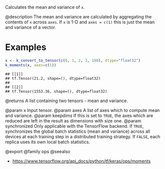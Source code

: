Calculates the mean and variance of `x`.

@description
The mean and variance are calculated by aggregating the contents of `x`
across `axes`. If `x` is 1-D and `axes = c(1)` this is just the mean and
variance of a vector.

# Examples

```r
x <- k_convert_to_tensor(c(0, 1, 2, 3, 100), dtype="float32")
k_moments(x, axes=c(1))
```

```
## [[1]]
## tf.Tensor(21.2, shape=(), dtype=float32)
##
## [[2]]
## tf.Tensor(1553.36, shape=(), dtype=float32)
```

@returns
A list containing two tensors - mean and variance.

@param x Input tensor.
@param axes A list of axes which to compute mean and variance.
@param keepdims If this is set to `TRUE`, the axes which are reduced are left
    in the result as dimensions with size one.
@param synchronized Only applicable with the TensorFlow backend.
    If `TRUE`, synchronizes the global batch statistics (mean and
    variance) across all devices at each training step in a
    distributed training strategy. If `FALSE`, each replica uses its own
    local batch statistics.

@export
@family ops
@seealso
+ <https://www.tensorflow.org/api_docs/python/tf/keras/ops/moments>

